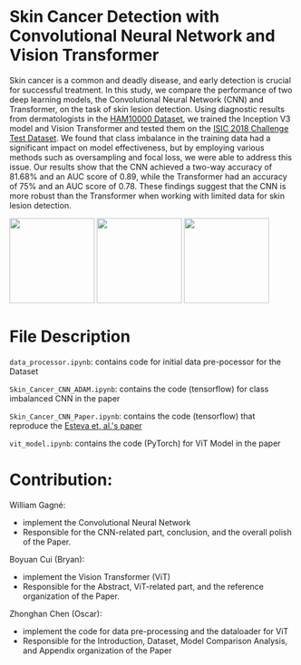 # Skin Cancer Detection with Convolutional Neural Network and Vision Transformer


Skin cancer is a common and deadly disease, and early detection is crucial for successful treatment. In this study, we compare the performance of two deep learning models, the Convolutional Neural Network (CNN) and Transformer, on the task of skin lesion detection. Using diagnostic results from dermatologists in the [HAM10000 Dataset](https://www.kaggle.com/datasets/kmader/skin-cancer-mnist-ham10000?resource=download), we trained the Inception V3 model and Vision Transformer and tested them on the [ISIC 2018 Challenge Test Dataset](https://challenge.isic-archive.com/data/). We found that class imbalance in the training data had a significant impact on model effectiveness, but by employing various methods such as oversampling and focal loss, we were able to address this issue. Our results show that the CNN achieved a two-way accuracy of 81.68\% and an AUC score of $0.89$, while the Transformer had an accuracy of 75\% and an AUC score of $0.78$. These findings suggest that the CNN is more robust than the Transformer when working with limited data for skin lesion detection.


<img src="https://user-images.githubusercontent.com/74989268/233214451-90e4902e-c447-4029-9986-c616d8dca001.jpg" width="150" height="150"> <img src="https://user-images.githubusercontent.com/74989268/233214996-76a6f781-879b-4ff2-927a-9096cb197c92.jpg" width="150" height="150"> <img src="https://user-images.githubusercontent.com/74989268/233215159-16371f38-36d8-4f12-9f71-8c9a67e5b22b.jpg" width="150" height="150">

# File Description

`data_processor.ipynb`: contains code for initial data pre-pocessor for the Dataset

`Skin_Cancer_CNN_ADAM.ipynb`: contains the code (tensorflow) for class imbalanced CNN in the paper

`Skin_Cancer_CNN_Paper.ipynb`: contains the code (tensorflow) that reproduce the [Esteva et, al.'s paper](https://www.nature.com/articles/nature21056)

`vit_model.ipynb`: contains the code (PyTorch) for ViT Model in the paper





# Contribution:
William Gagné: 
- implement the Convolutional Neural Network
- Responsible for the CNN-related part, conclusion, and the overall polish of the Paper.

Boyuan Cui (Bryan): 
- implement the Vision Transformer (ViT)
- Responsible for the Abstract, ViT-related part, and the reference organization of the Paper.

Zhonghan Chen (Oscar): 
- implement the code for data pre-processing and the dataloader for ViT
- Responsible for the Introduction, Dataset, Model Comparison Analysis, and Appendix organization of the Paper
